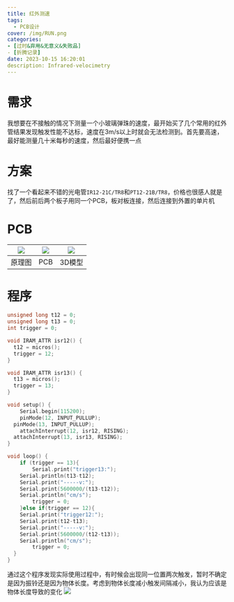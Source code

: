 ```yaml
---
title: 红外测速
tags:
  - PCB设计
cover: /img/RUN.png
categories:
- [过时&弃用&无意义&失败品]
- [折腾记录]
date: 2023-10-15 16:20:01
description: Infrared-velocimetry
---
```

# 需求
我想要在不接触的情况下测量一个小玻璃弹珠的速度，最开始买了几个常用的红外管结果发现触发性能不达标，速度在3m/s以上时就会无法检测到。首先要高速，最好能测量几十米每秒的速度，然后最好便携一点

# 方案
找了一个看起来不错的光电管`IR12-21C/TR8`和`PT12-21B/TR8`，价格也很感人就是了，然后前后两个板子用同一个PCB，板对板连接，然后连接到外置的单片机

# PCB
| ![](微信截图_20231015162424.png)  | ![](微信截图_20231015162438.png)  | ![](微信截图_20231015162455.png)  |
| :------------: | :------------: | :------------: |
| 原理图  | PCB  | 3D模型  |

# 程序

```c
unsigned long t12 = 0;
unsigned long t13 = 0;
int trigger = 0;

void IRAM_ATTR isr12() {
  t12 = micros();
  trigger = 12;
}

void IRAM_ATTR isr13() {
  t13 = micros();
  trigger = 13;
}

void setup() {
	Serial.begin(115200);
	pinMode(12, INPUT_PULLUP);
  pinMode(13, INPUT_PULLUP);
	attachInterrupt(12, isr12, RISING);
  attachInterrupt(13, isr13, RISING);
}

void loop() {
	if (trigger == 13){
		Serial.print("trigger13:");
    Serial.println(t13-t12);
    Serial.print("-----v:");
    Serial.print(5600000/(t13-t12));
    Serial.println("cm/s");
		trigger = 0;
	}else if(trigger == 12){
    Serial.print("trigger12:");
    Serial.print(t12-t13);
    Serial.print("-----v:");
    Serial.print(5600000/(t12-t13));
    Serial.println("cm/s");
		trigger = 0;
  }
}
```
通过这个程序发现实际使用过程中，有时候会出现同一位置两次触发，暂时不确定是因为振铃还是因为物体长度。考虑到物体长度减小触发间隔减小，我认为应该是物体长度导致的变化
![](QQ截图20231103233139.png)

